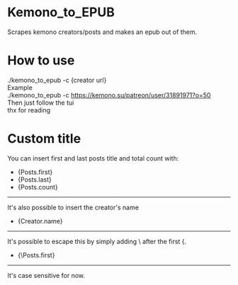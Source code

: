 # Kemono_to_EPUB
Scrapes kemono creators/posts and makes an epub out of them.
# How to use
./kemono_to_epub -c {creator url}<br>
Example<br>
./kemono_to_epub -c https://kemono.su/patreon/user/31891971?o=50<br>
Then just follow the tui<br>
thx for reading
# Custom title
You can insert first and last posts title and total count with: <br>
<ul>
  <li>{Posts.first}</li>
  <li>{Posts.last}</li>
  <li>{Posts.count}</li>
</ul>
<hr>
It's also possible to insert the creator's name<br>
  <ul><li>{Creator.name}</li></ul>
<hr>
It's possible to escape this by simply adding \ after the first {. <br>
  <ul><li>{\Posts.first}</li></ul>
<hr>
It's case sensitive for now.<br>
